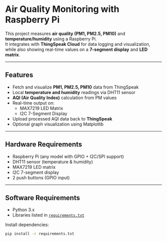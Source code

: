 # Air Quality Monitoring with Raspberry Pi

This project measures **air quality (PM1, PM2.5, PM10)** and **temperature/humidity** using a Raspberry Pi.  
It integrates with **ThingSpeak Cloud** for data logging and visualization, while also showing real-time values on a **7-segment display** and **LED matrix**.

---

## Features
- Fetch and visualize **PM1, PM2.5, PM10** data from ThingSpeak
- Local **temperature and humidity** readings via DHT11 sensor
- **AQI (Air Quality Index)** calculation from PM values
- Real-time output on:
  - MAX7219 LED Matrix
  - I2C 7-Segment Display
- Upload processed AQI data back to **ThingSpeak**
- Optional graph visualization using Matplotlib

---

## Hardware Requirements
- Raspberry Pi (any model with GPIO + I2C/SPI support)
- DHT11 sensor (temperature & humidity)
- MAX7219 LED matrix
- I2C 7-segment display
- 2 push buttons (GPIO input)

---

## Software Requirements
- Python 3.x
- Libraries listed in [`requirements.txt`](requirements.txt)

Install dependencies:
```bash
pip install -r requirements.txt
